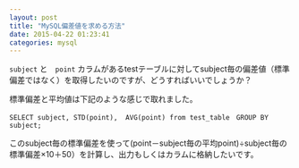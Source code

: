 ```yaml
---
layout: post
title: "MySQL偏差値を求める方法"
date: 2015-04-22 01:23:41
categories: mysql
---
```

<p><code>subject</code> と　<code>point</code> カラムがあるtestテーブルに対してsubject毎の偏差値（標準偏差ではなく）を取得したいのですが、どうすればいいでしょうか？</p>

<p>標準偏差と平均値は下記のような感じで取れました。</p>

<pre><code>SELECT subject, STD(point),  AVG(point) from test_table　GROUP BY subject;
</code></pre>

<p>このsubject毎の標準偏差を使って(point－subject毎の平均point)÷subject毎の標準偏差×10＋50）を計算し、出力もしくはカラムに格納したいです。</p>
